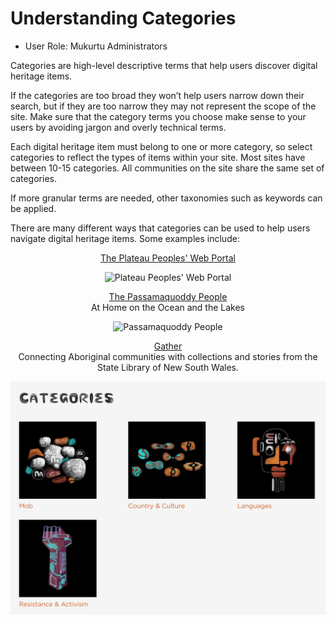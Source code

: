 # Understanding Categories

- User Role: Mukurtu Administrators

Categories are high-level descriptive terms that help users discover digital heritage items.

If the categories are too broad they won’t help users narrow down their search, but if they are too narrow they may not represent the scope of the site. Make sure that the category terms you choose make sense to your users by avoiding jargon and overly technical terms.

Each digital heritage item must belong to one or more category, so select categories to reflect the types of items within your site. Most sites have between 10-15 categories. All communities on the site share the same set of categories.

If more granular terms are needed, other taxonomies such as keywords can be applied.

There are many different ways that categories can be used to help users navigate digital heritage items. Some examples include:

<center> 

[The Plateau Peoples' Web Portal](https://plateauportal.libraries.wsu.edu/)

![Plateau Peoples' Web Portal](../embeds/Browse-by-Category-Plateau-Peoples-Web-Portal.png "A screenshot of the categories listed on the Plateau Peoples Web Portal.")

[The Passamaquoddy People](https://passamaquoddypeople.com/) 
<br>At Home on the Ocean and the Lakes</br>

![Passamaquoddy People](../embeds/CATEGORIES-Passamaquoddy-People.png "A screenshot of the categories listed on the Passamaquoddy People page.")

[Gather](https://gather.sl.nsw.gov.au/) 
<br>Connecting Aboriginal communities with collections and stories from the State Library of New South Wales.</br>

![Gather](../embeds/CATEGORIES-Gather.png "A screenshot of the categories listed on Gather's page.")

</center>